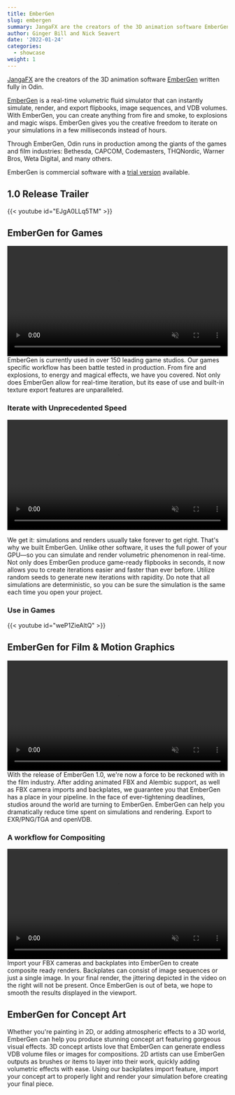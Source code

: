 ```yaml
---
title: EmberGen
slug: embergen
summary: JangaFX are the creators of the 3D animation software EmberGen written fully in Odin. <video autoplay loop muted class="showcase-preview"><source src="https://jangafx.com/media/videos/homepage-es-1.mp4"></video>
author: Ginger Bill and Nick Seavert
date: '2022-01-24'
categories:
  - showcase
weight: 1
---
```


[JangaFX](https://jangafx.com/) are the creators of the 3D animation software [EmberGen](https://jangafx.com/software/embergen/) written fully in Odin.

[EmberGen](https://jangafx.com/software/embergen/) is a real-time volumetric fluid simulator that can instantly simulate, render, and export flipbooks, image sequences, and VDB volumes. With EmberGen, you can create anything from fire and smoke, to explosions and magic wisps. EmberGen gives you the creative freedom to iterate on your simulations in a few milliseconds instead of hours.

Through EmberGen, Odin runs in production among the giants of the games and film industries: Bethesda, CAPCOM, Codemasters, THQNordic, Warner Bros, Weta Digital, and many others.

EmberGen is commercial software with a [trial version](https://jangafx.com/software/embergen/download/) available.
<div class="clearfix"></div>

## 1.0 Release Trailer

{{< youtube id="EJgA0LLq5TM" >}}

## EmberGen for Games

<video width="100%" autoplay loop muted class="showcase-left"><source src="https://jangafx.com/Q12021Launch/Media_Organized/videos/EmberGen/Games/theascent.mp4"></video>
EmberGen is currently used in over 150 leading game studios. Our games specific workflow has been battle tested in production. From fire and explosions, to energy and magical effects, we have you covered. Not only does EmberGen allow for real-time iteration, but its ease of use and built-in texture export features are unparalleled.

<div class="pt-1 clearfix"></div>

### Iterate with Unprecedented Speed

<video width="100%" autoplay loop muted class="showcase-right"><source src="https://jangafx.com/Q12021Launch/Media_Organized/videos/EmberGen/Games/embergen-iterations.mp4"></video>

We get it: simulations and renders usually take forever to get right. That's why we built EmberGen. Unlike other software, it uses the full power of your GPU—so you can simulate and render volumetric phenomenon in real-time. Not only does EmberGen produce game-ready flipbooks in seconds, it now allows you to create iterations easier and faster than ever before. Utilize random seeds to generate new iterations with rapidity. Do note that all simulations are deterministic, so you can be sure the simulation is the same each time you open your project.

<div class="clearfix"></div>


### Use in Games

{{< youtube id="weP1ZieAltQ" >}}

## EmberGen for Film & Motion Graphics

<video width="100%" autoplay loop muted class="showcase-right"><source src="https://jangafx.com/Q12021Launch/Media_Organized/videos/EmberGen/Film/wargaming-01.mp4"></video>
With the release of EmberGen 1.0, we're now a force to be reckoned with in the film industry. After adding animated FBX and Alembic support, as well as FBX camera imports and backplates, we guarantee you that EmberGen has a place in your pipeline. In the face of ever-tightening deadlines, studios around the world are turning to EmberGen. EmberGen can help you dramatically reduce time spent on simulations and rendering. Export to EXR/PNG/TGA and openVDB.

<div class="clearfix"></div>

### A workflow for Compositing


<video width="100%" autoplay loop muted class="showcase-left"><source src="https://jangafx.com/Q12021Launch/Media_Organized/videos/EmberGen/Film/film-composite.mp4"></video>
Import your FBX cameras and backplates into EmberGen to create composite ready renders. Backplates can consist of image sequences or just a single image. In your final render, the jittering depicted in the video on the right will not be present. Once EmberGen is out of beta, we hope to smooth the results displayed in the viewport.

<div class="clearfix"></div>


## EmberGen for Concept Art

Whether you're painting in 2D, or adding atmospheric effects to a 3D world, EmberGen can help you produce stunning concept art featuring gorgeous visual effects. 3D concept artists love that EmberGen can generate endless VDB volume files or images for compositions. 2D artists can use EmberGen outputs as brushes or items to layer into their work, quickly adding volumetric effects with ease. Using our backplates import feature, import your concept art to properly light and render your simulation before creating your final piece.

<div class="clearfix"></div>
